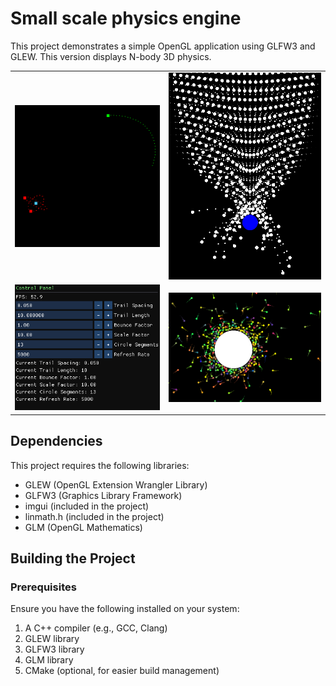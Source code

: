 # Small scale physics engine
This project demonstrates a simple OpenGL application using GLFW3 and GLEW. This version displays N-body 3D physics.
<table>
  <tr>
    <td>
      <img src="img/9p6IdO0.png" alt="First Image" title="small orbit" />
    </td>
    <td>
      <img src="img/big_collision.png" alt="Second Image" title="big collision with a massive body" />
    </td>
  </tr>
  <tr>
    <td>
      <img src="img/controlpan.png" alt="First Image" title="small orbit" />
    </td>
    <td>
      <img src="img/bigguy.png" alt="Second Image" title="big collision with a massive body" />
    </td>
  </tr>
</table>

## Dependencies

This project requires the following libraries:

- GLEW (OpenGL Extension Wrangler Library)
- GLFW3 (Graphics Library Framework)
- imgui (included in the project)
- linmath.h (included in the project)
- GLM (OpenGL Mathematics)

## Building the Project

### Prerequisites

Ensure you have the following installed on your system:

1. A C++ compiler (e.g., GCC, Clang)
2. GLEW library
3. GLFW3 library
4. GLM library
5. CMake (optional, for easier build management)

